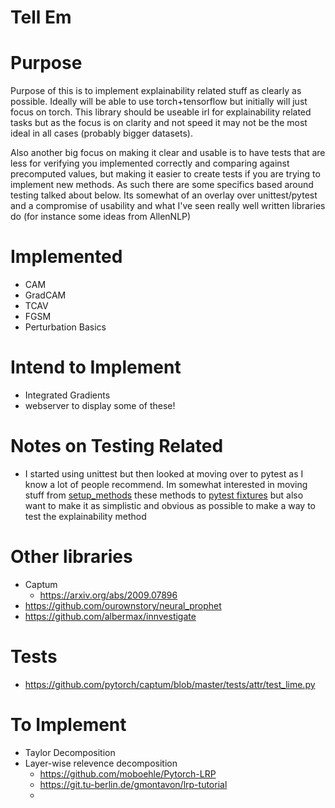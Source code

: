
# Tell Em

# Purpose
Purpose of this is to implement explainability related stuff as clearly as possible.  Ideally will be able to use torch+tensorflow but initially will just focus on torch.  This library should be useable irl for explainability related tasks but as the focus is on clarity and not speed it may not be the most ideal in all cases (probably bigger datasets).

Also another big focus on making it clear and usable is to have tests that are less for verifying you implemented correctly and comparing against precomputed values, but making it easier to create tests if you are trying to implement new methods.  As such there are some specifics based around testing talked about below.  Its somewhat of an overlay over unittest/pytest and a compromise of usability and what I've seen really well written libraries do (for instance some ideas from AllenNLP)

# Implemented
- CAM
- GradCAM
- TCAV
- FGSM
- Perturbation Basics

# Intend to Implement

- Integrated Gradients
- webserver to display some of these!


# Notes on Testing Related
- I started using unittest but then looked at moving over to pytest as I know a lot of people recommend.  Im somewhat interested in moving stuff from [setup_methods](https://docs.pytest.org/en/latest/how-to/xunit_setup.html#method-and-function-level-setup-teardown) these methods to [pytest fixtures](https://docs.pytest.org/en/latest/how-to/fixtures.html#how-to-fixtures) but also want to make it as simplistic and obvious as possible to make a way to test the explainability method

# Other libraries

- Captum
  - https://arxiv.org/abs/2009.07896
- https://github.com/ourownstory/neural_prophet
- https://github.com/albermax/innvestigate


# Tests
- https://github.com/pytorch/captum/blob/master/tests/attr/test_lime.py


# To Implement
- Taylor Decomposition
- Layer-wise relevence decomposition
  - https://github.com/moboehle/Pytorch-LRP
  - https://git.tu-berlin.de/gmontavon/lrp-tutorial
  -